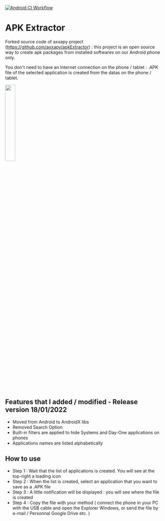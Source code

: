[![Android CI Workflow](https://github.com/Jack0b0Tori/APK-Extractor/actions/workflows/android.yml/badge.svg?branch=main)](https://github.com/Jack0b0Tori/APK-Extractor/actions/workflows/android.yml)

# APK Extractor

Forked source code of axxapy project (https://github.com/axxapy/apkExtractor) : this project is an open source way to create apk packages from installed softwares on our Android phone only.

You don't need to have an Internet connection on the phone / tablet : .APK file of the selected application is created from the datas on the phone / tablet.

<img src="https://user-images.githubusercontent.com/97413996/149925109-9918ce24-7ae5-4c1f-b168-3cdc4bba2c21.png" width="25%" height="25%">

## Features that I added / modified - Release version 18/01/2022

- Moved from Android to AndroidX libs
- Removed Search Option
- Built-in filters are applied to hide Systems and Day-One applications on phones
- Applications names are listed alphabetically

## How to use

- Step 1 : Wait that the list of applications is created. You will see at the top-right a loading icon
- Step 2 : When the list is created, select an application that you want to save as a .APK file
- Step 3 : A little notification will be displayed : you will see where the file is created
- Step 4 : Copy the file with your method ( connect the phone in your PC with the USB cable and open the Explorer Windows, or send the file by e-mail / Personnal Google Drive etc. )
